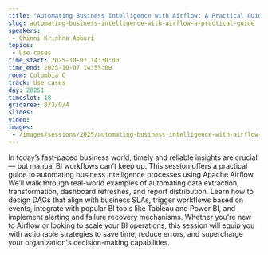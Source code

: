 ```yaml
---
title: "Automating Business Intelligence with Airflow: A Practical Guide"
slug: automating-business-intelligence-with-airflow-a-practical-guide
speakers:
 - Chinni Krishna Abburi
topics:
 - Use cases
time_start: 2025-10-07 14:30:00
time_end: 2025-10-07 14:55:00
room: Columbia C
track: Use cases
day: 20251
timeslot: 18
gridarea: 8/3/9/4
slides:
video:
images:
 - /images/sessions/2025/automating-business-intelligence-with-airflow-a-practical-guide.png
---
```


In today’s fast-paced business world, timely and reliable insights are crucial — but manual BI workflows can’t keep up. This session offers a practical guide to automating business intelligence processes using Apache Airflow. We’ll walk through real-world examples of automating data extraction, transformation, dashboard refreshes, and report distribution. Learn how to design DAGs that align with business SLAs, trigger workflows based on events, integrate with popular BI tools like Tableau and Power BI, and implement alerting and failure recovery mechanisms. Whether you're new to Airflow or looking to scale your BI operations, this session will equip you with actionable strategies to save time, reduce errors, and supercharge your organization's decision-making capabilities.